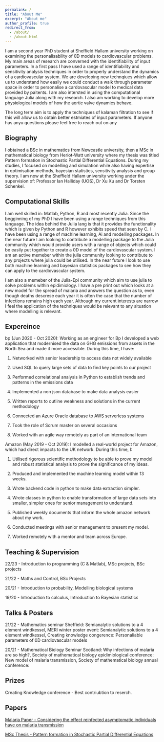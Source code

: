 ```yaml
---
permalink: /
title: "About Me"
excerpt: "About me"
author_profile: true
redirect_from: 
  - /about/
  - /about.html
---
```


I am a second year PhD student at Sheffield Hallam university working on examining the personalisability of 0D models to cardiovascular problems. My main areas of research are converned with the identifiability of input parameters. In a first pass I have used a range of identifiability and sensitivity analysis techniques in order to properly understand the dynamics of a cardiovascular system. We are developing new technqiues which allow us to understand how easily we could conduct a walk through parameter space in order to personalise a cardovascular model to medical data provided by paitents. I am also intersted in using the computational language Julia along with my research. I also am working to develop more physiological models of how the aortic valve dynamics behave.

The long term aim is to apply the techniques of kalaman filtration to see if this will allow us to obtain better estmiates of input parameters. If anyone has anyu questions please feel free to reach out on any

Biography
------
I obtained a BSc in mathematics from Newcastle university, then a MSc in mathematical biology from Heriot-Watt university where my thesis was titled Pattern formation in Stochastic Partial Differential Equations. During my studies, I focused on modelling and simulation while also having expertise in optimisation methods, bayesian statistics, sensitivity analysis and group theory. I am now at the Sheffield Hallam university working under the supervision of: Professor Ian Halliday (UOS), Dr Xu Xu and Dr Torsten Schenkel.  

Computational Skills
------
I am well skilled in: Matlab, Python, R and most recently Julia. Since the begginning of my PhD I have been using a range techniques from this language. The idea behind the Julia lang is that it provides the functionality which is given by Python and R however exhibits speed that seen by C. I have been using a range of machine learning, Ai and modelling packages. In the near future I am looking to contribute a modelling package to the Julia community which would provide users with a range of objects which could be easily put together to create a 0D model of the cardiovascular system. I am an active memeber within the julia community looking to contribute to any projects where julia could be utilised. In the near future I look to use both machine learning and bayesian statistics packages to see how they can apply to the cardiovascular system. 

I am also a memeber of the Julia-Epi community which aim to use julia to solve problems within epidimiology. I have a pre print out which looks at a new model for the spread of malaria and answers the question as to, even though deaths descrese each year it is often the case that the number of infections remains high each year. Although my current interests are narrow I feel the application of the techniques would be relevant to any situation where modelling is relevant. 

Expereince
------
bp (Jun 2020 - Oct 2020): Working as an engineer for Bp I developed a web application that modernised the data on GHG emissions from assets in the North Sea and made it more accessible. During this time, I have:

1) Networked with senior leadership to access data not widely available

2) Used SQL to query large sets of data to find key points to our project

3) Performed correlational analysis in Python to establish trends and patterns in the emissions data

4) Implemented a non json database to make data analysis easier

5) Written reports to outline weakness and solutions in the current methodology

6) Connected an Azure Oracle database to AWS serverless systems

7) Took the role of Scrum master on several occasions

8) Worked with an agile way remotely as part of an international team 

Amazon (May 2019 - Oct 2019): I modelled a real-world project for Amazon, which had direct impacts to the UK network. During this time, I:

1) Utilised rigorous scientific methodology to be able to prove my model and robust statistical analysis to prove the significance of my ideas.

2) Produced and implemented the machine learning model within 13 weeks.

3) Wrote backend code in python to make data extraction simpler.

4) Wrote classes in python to enable transformation of large data sets into smaller, simpler ones for senior management to understand.

5) Published weekly documents that inform the whole amazon network about my work.

6) Conducted meetings with senior management to present my model.

7) Worked remotely with a mentor and team across Europe.

Teaching & Supervision
------
22/23 -  Introduction to programming (C & Matlab), MSc projects, BSc projects

21/22 - Maths and Control, BSc Projects

20/21 - Introduction to probability, Modelling biological systems

19/20 - Introduction to calculus, Introduction to Bayesian statistics

Talks & Posters
------
21/22 - Mathematics seminar Sheffield: Semianalytic solutions to a 4 element windkessel, MERI winter poster event: Semianalytic solutions to a 4 element windkessel, Creating knowledge congerence: Personaliable parameters of 0D cardiovascular models

20/21 - Mathematical Biology Seminar Scotland: Why infections of malaria are so high?, Society of mathematical biology epidimiological conference: New model of malaria transmission, Society of mathematical biology annual conference: 

Prizes 
------
Creating Knowledge conference - Best contriubtion to reserch.

Papers 
------
[Malaria Paper - Considering the effect reinfected asymptomatic individuals have on malaria transmission ](https://h-sax.github.io/files/Malaria.pdf)
 
[MSc Thesis - Pattern formation in Stochastic Partial Differential Equations](https://h-sax.github.io/files/MSc_Project.pdf)
